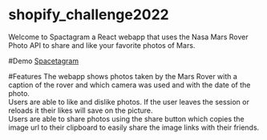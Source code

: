 # shopify_challenge2022
Welcome to Spactagram a React webapp that uses the Nasa Mars Rover Photo API to share and like your favorite photos of Mars.

#Demo
[Spacetagram](https://61457243f5df65bffae3d106--festive-perlman-b5efb8.netlify.app/)

#Features
The webapp shows photos taken by the Mars Rover with a caption of the rover and which camera was used and with the date of the photo. <br/>
Users are able to like and dislike photos. If the user leaves the session or reloads it their likes will save on the picture.<br/>
Users are able to share photos using the share button which copies the image url to their clipboard to easily share the image links with their friends.

